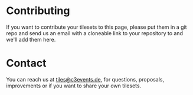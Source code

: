 # Contributing
If you want to contribute your tilesets to this page, please put them in a git repo and send us an email with a cloneable link to your repository to and we'll add them here.

# Contact
You can reach us at tiles@c3events.de, for questions, proposals, improvements or if you want to share your own tilesets.
